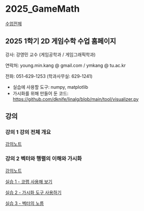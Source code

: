 # 2025_GameMath

[수업전체](https://github.com/dknife/dknife.github.io/wiki/Lecture_Homepage)

## 2025 1학기 2D 게임수학 수업 홈페이지

강사: 강영민 교수 (게임공학과 / 게임그래픽학과)

연락처: young.min.kang @ gmail.com / ymkang @ tu.ac.kr

전화: 051-629-1253 (학과사무실: 629-1241)

* 실습에 사용할 도구: numpy, matplotlib
* 가시화를 위해 만들어 둔 코드: https://github.com/dknife/linalg/blob/main/tool/visualizer.py


## 강의

### 강의 1 강의 전체 개요

[강의노트](https://github.com/dknife/2025_GameMath/raw/main/Lec/%EA%B0%95%EC%9D%981_%EC%A0%84%EC%B2%B4%EA%B0%9C%EC%9A%94.pdf)


### 강의 2 벡터와 행렬의 이해와 가시화

[강의노트](https://github.com/dknife/2025_GameMath/raw/main/Lec/%EA%B0%95%EC%9D%982_%EB%B2%A1%ED%84%B0%EA%B0%80%EC%8B%9C%ED%99%94%EC%99%80%EB%8D%A7%EC%85%88%EB%BA%84%EC%85%88.pdf)

[실습 1 - 코랩 사용해 보기](https://colab.research.google.com/drive/1FdnlAWaf5nMlRKWIQ7h_XfpDvupZpF7b?usp=sharing)

[실습 2 - 가시화 도구 사용하기](https://colab.research.google.com/drive/1R8K9ydWRgJrorzj56mjpAHx5JtxWhZlf?usp=sharing)

[실습 3 - 벡터의 노름](https://colab.research.google.com/drive/1ckTvzyq0JeFKhZVZFoyIiV6HZ4PKl97Y?usp=sharing)
